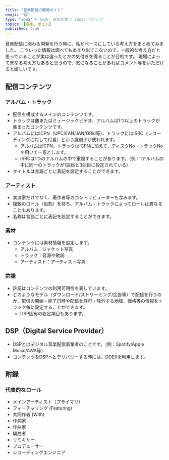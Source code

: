 ```yaml
---
title: "音楽配信の開発ガイド"
emoji: "🎧"
type: "idea" # tech: 技術記事 / idea: アイデア
topics: [音楽, ポエム]
published: true
---
```


音楽配信に関わる開発を行う時に、私がベースにしている考え方をまとめてみました。
こういった情報は調べてもあまり出てこないので、一般的な考え方だと思っていることが実は違ったとかの気付きを得ることが目的です。
現場によって異なる考え方もあると思うので、気になることがあればコメント等をいただけると嬉しいです。

## 配信コンテンツ

### アルバム・トラック

- 配信を構成するメインのコンテンツです。
- トラックは曲またはミュージックビデオ、アルバムは1つ以上のトラックが集まったコンテンツです。
- アルバムにはICPN（UPC/EAN/JAN/GRid等）、トラックにはISRC（レコーディングに対して付番）という識別子が使われます。
  - アルバムはICPN、トラックはICPNに加えて、ディスクNo・トラックNoを用いて一意とします。
  - ISRCは1つのアルバムの中で重複することがあります。（例：1アルバムの中に同一のトラックが1曲目と3曲目に設定されている）
- タイトルは言語ごとに表記を設定することができます。

### アーティスト

- 実演家だけでなく、著作者等のコントリビューターも含みます。
- 複数のロール（役割）を持ち、アルバム・トラックによってロールは異なることもあります。
- 名称は言語ごとに表記を設定することができます。

### 素材

- コンテンツには素材情報を設定します。
  - アルバム：ジャケット写真
  - トラック：音源や歌詞
  - アーティスト：アーティスト写真

### 許諾

- 許諾はコンテンツの利用可用性を表しています。
- どのようなモデル（ダウンロード/ストリーミング/広告等）で配信を行うのか、配信の開始・終了日時や配信を許可・除外する地域、価格等の情報をトラック毎に設定することができます。
  - DSP固有の設定項目もあります。

## DSP（Digital Service Provider）

- DSPとはデジタル音楽配信事業者のことです。（例：Spotify/Apple Music/AWA等）
- コンテンツをDSPへとデリバリーする時には、[DDEX]( https://kb.ddex.net )を利用します。

## 附録

### 代表的なロール

- メインアーティスト（プライマリ）
- フィーチャリング (Featuring)
- 共同作者 (With)
- 作詞家
- 作曲家
- 編曲者
- リミキサー
- プロデューサー
- レコーディングエンジニア
